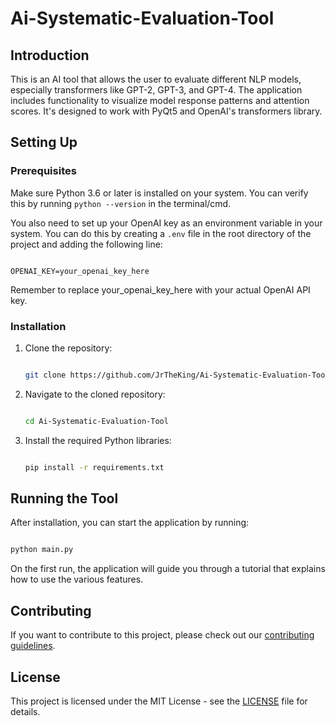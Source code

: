 


# Ai-Systematic-Evaluation-Tool

## Introduction

This is an AI tool that allows the user to evaluate different NLP models, especially transformers like GPT-2, GPT-3, and GPT-4. The application includes functionality to visualize model response patterns and attention scores. It's designed to work with PyQt5 and OpenAI's transformers library.

## Setting Up

### Prerequisites

Make sure Python 3.6 or later is installed on your system. You can verify this by running `python --version` in the terminal/cmd.

You also need to set up your OpenAI key as an environment variable in your system. You can do this by creating a `.env` file in the root directory of the project and adding the following line:

```env

OPENAI_KEY=your_openai_key_here

```

Remember to replace your_openai_key_here with your actual OpenAI API key.

### Installation

1. Clone the repository:

    ```bash

    git clone https://github.com/JrTheKing/Ai-Systematic-Evaluation-Tool.git

    ```

2. Navigate to the cloned repository:

    ```bash

    cd Ai-Systematic-Evaluation-Tool

    ```

3. Install the required Python libraries:

    ```bash

    pip install -r requirements.txt

    ```

## Running the Tool

After installation, you can start the application by running:

```bash

python main.py

```

On the first run, the application will guide you through a tutorial that explains how to use the various features.

## Contributing

If you want to contribute to this project, please check out our [contributing guidelines](CONTRIBUTING.md).

## License

This project is licensed under the MIT License - see the [LICENSE](LICENSE) file for details.
